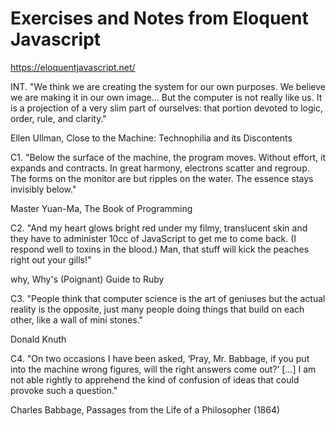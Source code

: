 # Exercises and Notes from Eloquent Javascript

https://eloquentjavascript.net/

INT.
"We think we are creating the system for our own purposes. We believe we are making it in our own image... But the computer is not really like us. It is a projection of a very slim part of ourselves: that portion devoted to logic, order, rule, and clarity."

Ellen Ullman, Close to the Machine: Technophilia and its Discontents

C1.
"Below the surface of the machine, the program moves. Without effort, it expands and contracts. In great harmony, electrons scatter and regroup. The forms on the monitor are but ripples on the water. The essence stays invisibly below."

Master Yuan-Ma, The Book of Programming

C2.
"And my heart glows bright red under my filmy, translucent skin and they have to administer 10cc of JavaScript to get me to come back. (I respond well to toxins in the blood.) Man, that stuff will kick the peaches right out your gills!"

why, Why's (Poignant) Guide to Ruby

C3.
"People think that computer science is the art of geniuses but the actual reality is the opposite, just many people doing things that build on each other, like a wall of mini stones."

Donald Knuth

C4.
"On two occasions I have been asked, ‘Pray, Mr. Babbage, if you put into the machine wrong figures, will the right answers come out?’ [...] I am not able rightly to apprehend the kind of confusion of ideas that could provoke such a question."

Charles Babbage, Passages from the Life of a Philosopher (1864)
